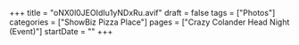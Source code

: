 +++
title = "oNX0l0JEOIdIu1yNDxRu.avif"
draft = false
tags = ["Photos"]
categories = ["ShowBiz Pizza Place"]
pages = ["Crazy Colander Head Night (Event)"]
startDate = ""
+++
